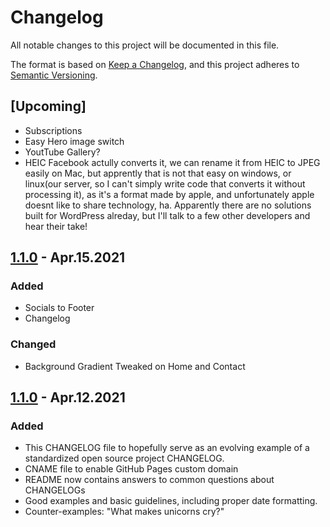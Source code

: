 # Changelog

All notable changes to this project will be documented in this file.

The format is based on [Keep a Changelog](https://keepachangelog.com/en/1.0.0/),
and this project adheres to [Semantic Versioning](https://semver.org/spec/v2.0.0.html).

## [Upcoming]

- Subscriptions
- Easy Hero image switch
- YoutTube Gallery?
- HEIC Facebook actully converts it, we can rename it from HEIC to JPEG easily on Mac, but apprently that is not that easy on windows, or linux(our server, so I can't simply write code that converts it without processing it), as it's a format made by apple, and unfortunately apple doesnt like to share technology, ha. Apparently there are no solutions built for WordPress alreday, but I'll talk to a few other developers and hear their take!

## [1.1.0] - Apr.15.2021

### Added

- Socials to Footer
- Changelog

### Changed

- Background Gradient Tweaked on Home and Contact


## [1.1.0] - Apr.12.2021

### Added

- This CHANGELOG file to hopefully serve as an evolving example of a
  standardized open source project CHANGELOG.
- CNAME file to enable GitHub Pages custom domain
- README now contains answers to common questions about CHANGELOGs
- Good examples and basic guidelines, including proper date formatting.
- Counter-examples: "What makes unicorns cry?"

[1.1.0]: https://github.com/olivierlacan/keep-a-changelog/compare/v0.0.5...v0.0.6
[0.0.5]: https://github.com/olivierlacan/keep-a-changelog/compare/v0.0.4...v0.0.5
[0.0.4]: https://github.com/olivierlacan/keep-a-changelog/compare/v0.0.3...v0.0.4
[0.0.3]: https://github.com/olivierlacan/keep-a-changelog/compare/v0.0.2...v0.0.3
[0.0.2]: https://github.com/olivierlacan/keep-a-changelog/compare/v0.0.1...v0.0.2
[0.0.1]: https://github.com/olivierlacan/keep-a-changelog/releases/tag/v0.0.1
